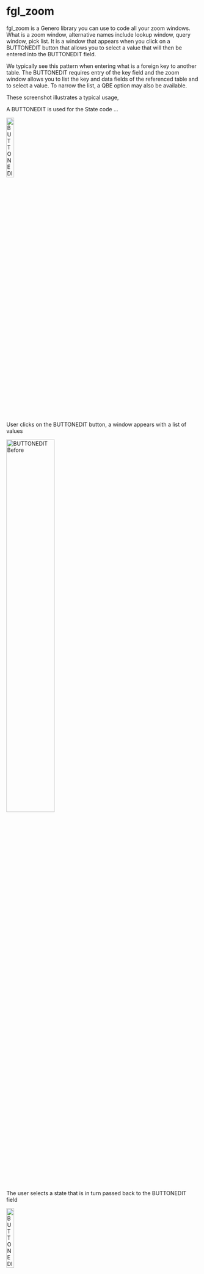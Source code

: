 # fgl_zoom
fgl_zoom is a Genero library you can use to code all your zoom windows.  What is a zoom window, alternative names include lookup window, query window, pick list.  It is a window that appears when you click on a BUTTONEDIT button that allows you to select a value that will then be entered into the BUTTONEDIT field.

We typically see this pattern when entering what is a foreign key to another table.  The BUTTONEDIT requires entry of the key field and the zoom window allows you to list the key and data fields of the referenced table and to select a value.  To narrow the list, a QBE option may also be available.

These screenshot illustrates a typical usage,

A BUTTONEDIT is used for the State code ...

<img alt="BUTTONEDIT Before" src="https://user-images.githubusercontent.com/13615993/32300328-e806e524-bfbd-11e7-8ac8-462e1e3f0cc3.png" width="20%" />

User clicks on the BUTTONEDIT button, a window appears with a list of values

<img alt="BUTTONEDIT Before" src="https://user-images.githubusercontent.com/13615993/32300325-e7c75026-bfbd-11e7-9919-cd03c6d34b28.png" width="50%" />


The user selects a state that is in turn passed back to the BUTTONEDIT field

<img alt="BUTTONEDIT After" src="https://user-images.githubusercontent.com/13615993/32300324-e7880a92-bfbd-11e7-9e13-6dbfee2e7c9d.png" width="20%" />

Sometimes you may even display a description as well

<img alt="BUTTONEDIT After with description" src="https://user-images.githubusercontent.com/13615993/32300323-e74bc6c2-bfbd-11e7-9ca9-52b2ca83df9d.png" width="20%" />

If the list of values is long, before you display the list, you may enter some QBE Criteria to reduce the number of values displayed in the list

<img alt="QBE Window" src="https://user-images.githubusercontent.com/13615993/32300545-db563e78-bfbe-11e7-875b-3cd4d47463da.png" width="50%" />

## Why Use fgl_zoom

For the pattern decribed previously, for each these zoom windows, we would typically see a FUNCTION with a FOREACH to read the database, a DISPLAY ARRAY to list values, and an OPEN WINDOW, and .per for the UI.  We would see one of these for EACH zoom window and this code will typically be repetitive/duplicated making maintenance expensive.

So say you had 100 zoom windows, instead of 100 functions, 100 forms, 100 database cursors, 100 display arrays, with fgl_zoom there is a single library with one lot of database code, one lot of UI code etc.  This ensures a consistent user interface and makes code maintenance a lot cheaper.

## How to Use fgl_zoom_test

The fgl_zoom_test program consists of a form of three tabs

### Example

Illustrates potential uses.  Click on the BUTTONEDIT button and note the window that appears.  To view the 4gl source the junior developer would require, click on the View Source button.  In most cases, it is less than a screenful of 4gl source.  In the following screenshots, the list on the left is coded by the code you see on the right.

<img alt="State Code Example" src="https://user-images.githubusercontent.com/13615993/32302337-01c13ad8-bfc7-11e7-82c9-b765a240dd83.png" width="50%" /><img alt="Source Example" src="https://user-images.githubusercontent.com/13615993/32302336-018d7202-bfc7-11e7-8407-eb89ac8c4520.png" width="50%" />

<img alt="More complex Customer Code Example" src="https://user-images.githubusercontent.com/13615993/32302335-0157e4a2-bfc7-11e7-99bd-52e742061c2b.png" width="50%" /><img alt="Source Example" src="https://user-images.githubusercontent.com/13615993/32302334-0122e004-bfc7-11e7-8e75-9138f509d66f.png" width="50%" />

<img alt="Auto Example" src="https://user-images.githubusercontent.com/13615993/32302333-00ebeb94-bfc7-11e7-90f5-34c592a48599.png" width="50%" /><img alt="Source Example" src="https://user-images.githubusercontent.com/13615993/32302332-00b4d4c4-bfc7-11e7-8225-0be7def2ec5c.png" width="50%" />

### Functional Test
fgl_zoom has a number of configuration parameters.  The functional test tab is used to test each of these parameters in isolation.  You can also look at the source to see the function name and expected parameters. 
<img alt="Functional Test Screenshot" src="https://user-images.githubusercontent.com/13615993/32301120-6c2c39f0-bfc1-11e7-981b-5ba19384dea7.png" width="50%" />

### Custom
The custom tab allows you to experiment and create some fgl_zoom code.  

Enter the appropriate parameter 

<img alt="Custom Initial Screen" src="https://user-images.githubusercontent.com/13615993/32301118-6bf1e016-bfc1-11e7-8fdb-a597c80244a6.png" width="50%" />

Click Execute to run the resultant zoom window(s)

<img alt="Custom QBE Screen" src="https://user-images.githubusercontent.com/13615993/32301116-6ba46304-bfc1-11e7-8e7c-531323da4362.png" width="50%" />

<img alt="Custom List Screen" src="https://user-images.githubusercontent.com/13615993/32301115-6b69af0c-bfc1-11e7-9852-47e80d49d881.png" width="50%" />

View Source to see the 4gl source required in your program.

<img alt="Custom View Source" src="https://user-images.githubusercontent.com/13615993/32301114-6b332676-bfc1-11e7-99c0-a0779e27f8a2.png" width="50%" />

## Options

For these refer to the Configuration Tab, or the Functional Test Tab to observe the difference in behaviour.

### SQL
The SQL to be used to access the database.  There are two placeholders.  Enter %1 to indicate where the where clause generated by the QBE Window is to be inserted into the SQL.  Use %2 to generate the column list from the column definitions below.   A typical value maybe something like SELECT %2 FROM tablename WHERE %1 ORDER BY id

### Derive Columns From SQL (Auto)
Check to derive the column data from the SQL parameter

### Window TITLE
Title to appear in the QBE and List Window

### Cancel Value
If the user selects cancel, what is the value returned.  Typically populated with FGL_DIALOG_GETBUFFER() so as not to remvoe the existing value.

### Disable QBE Window
Set to TRUE to disable the QBE Window.  This means that all the values that match the entered SQL will appear in the List Window.

### Disable List Window
Set to TRUE to disable the List Window.  This means that the where clause generated by the QBE is the value returned.

### Select First Window
Determine if the QBE or List Window is the first window shown.  Default is QBE Window.

### AutoSelect
If only one row is returned by the display, do not display the List Window and return immediately with that one value.

### Multiple Rows Returned
Set to TRUE if you want to allow the user to select multiple rows.  

### Maximum Rows Returned
Put a restriction on maximum number of rows returned.

### Freeze Columns
Allow a certian number of columns to be frozen so that they are always in view and not scrolled out

### Force QBE
Set to TRUE if you want to force the user to enter at least one value in a QBE field

### Columns
The remainging properties are duplicated for each column.  To quickly define column information, there are two functions which may help.

If you call fgl_zoom.column_auto_set(), it will derive all the column data from the columns you enter in the sql_set() function.  In this instance, title is replaced by the column name with _ turned to spaces and the first letter of each word capitalised.

The other function which can aid developer productivity is the column_quick_set() function.  Called once for each column, it takes 5 parameters...
an index integer
column name
a one character code c,d,f,i for the database type, char, date, float, integer respectively
a width
a title
... and saves typing each of these functions.

### Column - Column
Name of the database column as used in SQL statement.

### Column - Title
Title of the column, appears as the column header.

### Column - Width
The initial display width to be used for the column

### Column - Format
For numeric and date data, the format to be used.

### Column - Datatype
The datatype of the column.  We don't need exact datatype but need to differentitate Character, Date, Integer, Numeric for sorting and display purposes.

### Column - Justify
The justification left, right, center used for the column.

### Column - Exclude QBE
Set to TRUE if you do not want to see the column appear in the QBE Window.

### Column - Exclude List
Set to TRUE if you do not want to the see the column in the list of results.

### Column - Include
Set to TRUE to include the value in the result set.  Typically you would ensure that one column has this set to TRUE although you can set it in multiple columns for composite keys, or if you want to return code and matching description values.

### Column - QBE Default
Initial value to be used in the QBE field.

### Column - Force
Require the user to enter a value in the QBE for that column.

## Compatibility

The use of Dynamic Dialogs will make it difficult to port this code to Genero versions prior to 3.00.  The module was originally written using Genero 2.30 so if you use GitHub to retrieve old versions of the code, you can probably put something together but I would suggest you upgrade to at least 3.00.

## Install

To incorporate fgl_zoom into your own application.

Compile and llace fgl_zoom.42m, fgl_zoom.42s where they will be
found by FGLLDPATH, FGLRESOURCEPATH, DBPATH etc. as used by your application.

Merge the contents of fgl_zoom_test.4st into your applications own style file.
You may wish to amend the styles used in fgl_zoom_test.4st so that it matches 
your own applications look and feel.

Merge the contents of fgl_zoom.str into your own string localization mechanism.
You could do as the test program does and simple add fgl_zoom.42s to the list of
specified files by the fglrun.localization.file settings in FGLPROFILE.


## Coding Notes

It is intended that you would create some wrapper routines that wrap around 
a series of fgl_zoom calls e.g.

    IMPORT FGL fgl_zoom

    FUNCTION zoom_tabid()
        DEFINE tabid INTEGER
        CALL fgl_zoom.init()
        CALL fgl_zoom.sql_set("SELECT tabid, tabname FROM systables WHERE %1")
        CALL fgl_zoom.column_quick_set(1,"tabid","i",4,"ID")  
        CALL fgl_zoom.column_quick_set(2,"tabname","c",20,"Name")
        CALL fgl_zoom.call() RETURNING tabid
        RETURN tabid
    END FUNCTION

and you would call your wrapper routine from your DIALOG statements e.g.

    ON ACTION zoom INFIELD tabid
        LET tabid = zoom_tabid()

Intended usage would follow this broad pattern.

To clear the fgl_zoom settings, use the following call

    CALL fgl_zoom.init()

To configure, you can use one or more of the following functions

    CALL fgl_zoom.sql_set(sql)                - define the SQL used in the zoom.  This SQL should have %1 where the where clause will be substituted with the result of the QBE.  Optionally you can also include a %2 in place of the columns e.g. SELECT %2, and the columns will be populated from the additional column definition functions.
    CALL fgl_zoom.title_set(STRING)           - set the title of the zoom window
    CALL fgl_zoom.cancelvalue_set(STRING)     - the value to return if user cancels 
    CALL fgl_zoom.noqbe_set(BOOLEAN)          - set to true if you dont want the QBE window to appear
    CALL fgl_zoom.nolist_set(BOOLEAN)         - set to true if you dont want the List of results to appear
    CALL fgl_zoom.gotolist_set(BOOLEAN)       - set to true to dislay the results first without initially doing a QBE
    CALL fgl_zoom.autoselect_set(BOOLEAN)     - set to true if you want the window to return immediately if only row is found
    CALL fgl_zoom.multiplerow_set(BOOLEAN)    - set to true to allow the user to select multiple row

For each column specified in the call to fgl_zoom.sql_set() you would specify one or more of the following functions

    CALL fgl_zoom.column_column_set(COLUMN, STRING)           - The SQL column name
    CALL fgl_zoom.column_title_set(COLUMN, STRING)            - The title of the column
    CALL fgl_zoom.column_format_set(COLUMN, STRING)           - The format to display the column
    CALL fgl_zoom.column_datatypec_set(COLUMN, ["c"|"d"|"f"|"i"]) - Set the datatype of the column, (c)har, (d)ate, (f)loat, (i)nteger
    CALL fgl_zoom.column_width_set(COLUMN, INTEGER)           - The width of the column
    CALL fgl_zoom.column_justify_set(COLUMN, ["left"|"right"|"center"]) - Set the justification of the column
    CALL fgl_zoom.column_excludeqbe_set(COLUMN, BOOLEAN)      - Set to true to exclude column from QBE
    CALL fgl_zoom.column_excludelist_set(COLUMN, BOOLEAN)     - Set to true to exclude column from result list)
    CALL fgl_zoom.column_includeinresult_set(COLUMN, BOOLEAN) - Set to true to include column in return values
    CALL fgl_zoom.column_qbedefault_set(COLUMN, STRING)       - Default expression to set in QBE field

To ease programming an ease of access function is provided to set a column 
quickly in one line

    CALL fgl_zoom.column_quick_set(COLUMN,column_name, datatypec, width, title)

This calls column_column_set, column_datatypec_set, column_width_set, 
column_title_set as well as callling column_justify_set(right) if it is a 
numeric field.  It also sets includeinresult_set to TRUE for the first column, FALSE
for the other columns

To execute the zoom window, there is a choice of 2 methods

    CALL fgl_zoom.call() RETURNING STRING - Execute the zoom window and return the value in the first column of the first row selected

OR

    CALL fgl_zoom.execute()               - Execute the zoom window

You then make one or more of the following calls to get the values selected and additional info

    CALL fgl_zoom.result_get(ROW,COLUMN) RETURNING STRING  - Return the value in the specified ROW,COLUMN of the selected rows
    CALL fgl_zoom.result_length_get() RETURNING INTEGER    - Return the number of rows selected

    CALL fgl_zoom.where_get() RETURNING STRING             - Return the QBE clause generated in the QBE screen
    CALL fgl_zoom.qbe_get() RETURNING STRING               - Return the selected values pipe delimited suitable for inclusion in a CONSTRUCT field
    CALL fgl_zoom.result_rowlength_get() RETURNING INTEGER - Return the number of columns in the result selected



The following is an examle of a simple zoom window call

    CALL fgl_zoom.init()
    CALL fgl_zoom.sql_set("SELECT tabid, tabname FROM systables WHERE %1")
    CALL fgl_zoom.column_quick_set(1,"tabid","i",4,"ID")  
    CALL fgl_zoom.column_quick_set(2,"tabname","c",20,"Name")
    CALL fgl_zoom.call() RETURNING tabid

## Inspiration

The routines here are based on Quanta's query_win().  This can be found in
the IIUG repository (http://www.iiug.org/software/index_I4GL.html)

Century also had a similar routine that ran off database entries.  It would be
possible to implement these routines to run off some database or XML 
configuration so that changes didn't require compilation.

